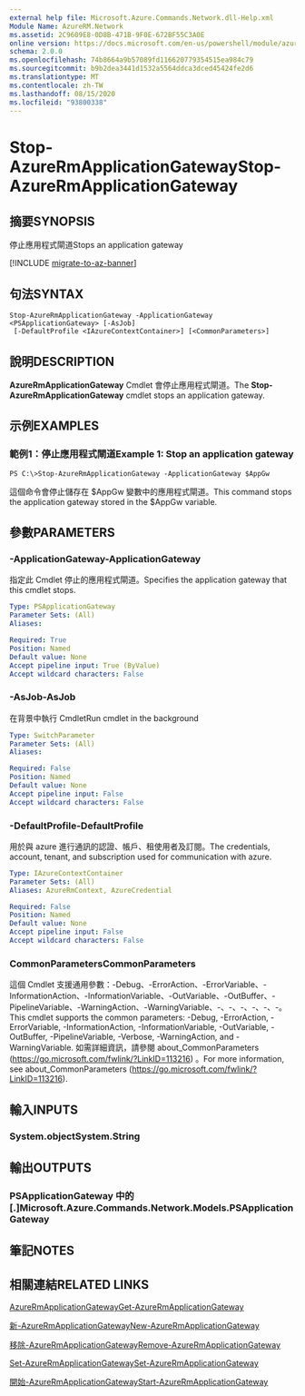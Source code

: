 ```yaml
---
external help file: Microsoft.Azure.Commands.Network.dll-Help.xml
Module Name: AzureRM.Network
ms.assetid: 2C9609E8-0D8B-471B-9F0E-672BF55C3A0E
online version: https://docs.microsoft.com/en-us/powershell/module/azurerm.network/stop-azurermapplicationgateway
schema: 2.0.0
ms.openlocfilehash: 74b8664a9b57089fd116620779354515ea984c79
ms.sourcegitcommit: b9b2dea3441d1532a5564ddca3dced45424fe2d6
ms.translationtype: MT
ms.contentlocale: zh-TW
ms.lasthandoff: 08/15/2020
ms.locfileid: "93800338"
---
```

# <span data-ttu-id="88239-101">Stop-AzureRmApplicationGateway</span><span class="sxs-lookup"><span data-stu-id="88239-101">Stop-AzureRmApplicationGateway</span></span>

## <span data-ttu-id="88239-102">摘要</span><span class="sxs-lookup"><span data-stu-id="88239-102">SYNOPSIS</span></span>
<span data-ttu-id="88239-103">停止應用程式閘道</span><span class="sxs-lookup"><span data-stu-id="88239-103">Stops an application gateway</span></span>

[!INCLUDE [migrate-to-az-banner](../../includes/migrate-to-az-banner.md)]

## <span data-ttu-id="88239-104">句法</span><span class="sxs-lookup"><span data-stu-id="88239-104">SYNTAX</span></span>

```
Stop-AzureRmApplicationGateway -ApplicationGateway <PSApplicationGateway> [-AsJob]
 [-DefaultProfile <IAzureContextContainer>] [<CommonParameters>]
```

## <span data-ttu-id="88239-105">說明</span><span class="sxs-lookup"><span data-stu-id="88239-105">DESCRIPTION</span></span>
<span data-ttu-id="88239-106">**AzureRmApplicationGateway** Cmdlet 會停止應用程式閘道。</span><span class="sxs-lookup"><span data-stu-id="88239-106">The **Stop-AzureRmApplicationGateway** cmdlet stops an application gateway.</span></span>

## <span data-ttu-id="88239-107">示例</span><span class="sxs-lookup"><span data-stu-id="88239-107">EXAMPLES</span></span>

### <span data-ttu-id="88239-108">範例1：停止應用程式閘道</span><span class="sxs-lookup"><span data-stu-id="88239-108">Example 1: Stop an application gateway</span></span>
```
PS C:\>Stop-AzureRmApplicationGateway -ApplicationGateway $AppGw
```

<span data-ttu-id="88239-109">這個命令會停止儲存在 $AppGw 變數中的應用程式閘道。</span><span class="sxs-lookup"><span data-stu-id="88239-109">This command stops the application gateway stored in the $AppGw variable.</span></span>

## <span data-ttu-id="88239-110">參數</span><span class="sxs-lookup"><span data-stu-id="88239-110">PARAMETERS</span></span>

### <span data-ttu-id="88239-111">-ApplicationGateway</span><span class="sxs-lookup"><span data-stu-id="88239-111">-ApplicationGateway</span></span>
<span data-ttu-id="88239-112">指定此 Cmdlet 停止的應用程式閘道。</span><span class="sxs-lookup"><span data-stu-id="88239-112">Specifies the application gateway that this cmdlet stops.</span></span>

```yaml
Type: PSApplicationGateway
Parameter Sets: (All)
Aliases: 

Required: True
Position: Named
Default value: None
Accept pipeline input: True (ByValue)
Accept wildcard characters: False
```

### <span data-ttu-id="88239-113">-AsJob</span><span class="sxs-lookup"><span data-stu-id="88239-113">-AsJob</span></span>
<span data-ttu-id="88239-114">在背景中執行 Cmdlet</span><span class="sxs-lookup"><span data-stu-id="88239-114">Run cmdlet in the background</span></span>

```yaml
Type: SwitchParameter
Parameter Sets: (All)
Aliases: 

Required: False
Position: Named
Default value: None
Accept pipeline input: False
Accept wildcard characters: False
```

### <span data-ttu-id="88239-115">-DefaultProfile</span><span class="sxs-lookup"><span data-stu-id="88239-115">-DefaultProfile</span></span>
<span data-ttu-id="88239-116">用於與 azure 進行通訊的認證、帳戶、租使用者及訂閱。</span><span class="sxs-lookup"><span data-stu-id="88239-116">The credentials, account, tenant, and subscription used for communication with azure.</span></span>

```yaml
Type: IAzureContextContainer
Parameter Sets: (All)
Aliases: AzureRmContext, AzureCredential

Required: False
Position: Named
Default value: None
Accept pipeline input: False
Accept wildcard characters: False
```

### <span data-ttu-id="88239-117">CommonParameters</span><span class="sxs-lookup"><span data-stu-id="88239-117">CommonParameters</span></span>
<span data-ttu-id="88239-118">這個 Cmdlet 支援通用參數：-Debug、-ErrorAction、-ErrorVariable、-InformationAction、-InformationVariable、-OutVariable、-OutBuffer、-PipelineVariable、-WarningAction、-WarningVariable、-、-、-、-、-、-。</span><span class="sxs-lookup"><span data-stu-id="88239-118">This cmdlet supports the common parameters: -Debug, -ErrorAction, -ErrorVariable, -InformationAction, -InformationVariable, -OutVariable, -OutBuffer, -PipelineVariable, -Verbose, -WarningAction, and -WarningVariable.</span></span> <span data-ttu-id="88239-119">如需詳細資訊，請參閱 about_CommonParameters (https://go.microsoft.com/fwlink/?LinkID=113216) 。</span><span class="sxs-lookup"><span data-stu-id="88239-119">For more information, see about_CommonParameters (https://go.microsoft.com/fwlink/?LinkID=113216).</span></span>

## <span data-ttu-id="88239-120">輸入</span><span class="sxs-lookup"><span data-stu-id="88239-120">INPUTS</span></span>

### <span data-ttu-id="88239-121">System.object</span><span class="sxs-lookup"><span data-stu-id="88239-121">System.String</span></span>

## <span data-ttu-id="88239-122">輸出</span><span class="sxs-lookup"><span data-stu-id="88239-122">OUTPUTS</span></span>

### <span data-ttu-id="88239-123">PSApplicationGateway 中的 [.]</span><span class="sxs-lookup"><span data-stu-id="88239-123">Microsoft.Azure.Commands.Network.Models.PSApplicationGateway</span></span>

## <span data-ttu-id="88239-124">筆記</span><span class="sxs-lookup"><span data-stu-id="88239-124">NOTES</span></span>

## <span data-ttu-id="88239-125">相關連結</span><span class="sxs-lookup"><span data-stu-id="88239-125">RELATED LINKS</span></span>

[<span data-ttu-id="88239-126">AzureRmApplicationGateway</span><span class="sxs-lookup"><span data-stu-id="88239-126">Get-AzureRmApplicationGateway</span></span>](./Get-AzureRmApplicationGateway.md)

[<span data-ttu-id="88239-127">新-AzureRmApplicationGateway</span><span class="sxs-lookup"><span data-stu-id="88239-127">New-AzureRmApplicationGateway</span></span>](./New-AzureRmApplicationGateway.md)

[<span data-ttu-id="88239-128">移除-AzureRmApplicationGateway</span><span class="sxs-lookup"><span data-stu-id="88239-128">Remove-AzureRmApplicationGateway</span></span>](./Remove-AzureRmApplicationGateway.md)

[<span data-ttu-id="88239-129">Set-AzureRmApplicationGateway</span><span class="sxs-lookup"><span data-stu-id="88239-129">Set-AzureRmApplicationGateway</span></span>](./Set-AzureRmApplicationGateway.md)

[<span data-ttu-id="88239-130">開始-AzureRmApplicationGateway</span><span class="sxs-lookup"><span data-stu-id="88239-130">Start-AzureRmApplicationGateway</span></span>](./Start-AzureRmApplicationGateway.md)



